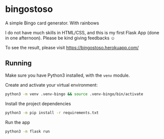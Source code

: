 # bingostoso
A simple Bingo card generator. With rainbows


I do not have much skills in HTML/CSS, and this is my first Flask App (done in one afternoon). Please be kind giving feedbacks :relaxed:

To see the result, please visit https://bingostoso.herokuapp.com/


## Running

Make sure you have Python3 installed, with the `venv` module.

Create and activate your virtual environment:

```bash
python3 -m venv .venv-bingo && source .venv-bingo/bin/activate
```

Install the project dependencies

```bash
python3 -m pip install -r requirements.txt
```

Run the app


```bash
python3 -m flask run
```
